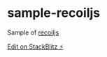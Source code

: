 # sample-recoiljs

Sample of [recoiljs](https://recoiljs.org/)


[Edit on StackBlitz ⚡️](https://stackblitz.com/edit/sample-recoiljs)

